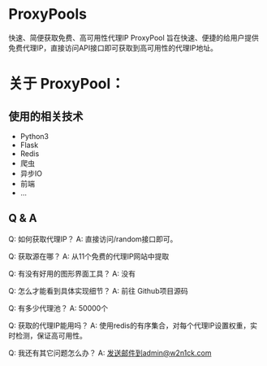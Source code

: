 # ProxyPools
快速、简便获取免费、高可用性代理IP
ProxyPool 旨在快速、便捷的给用户提供免费代理IP，直接访问API接口即可获取到高可用性的代理IP地址。

# 关于 ProxyPool：

## 使用的相关技术
* Python3
* Flask
* Redis
* 爬虫
* 异步IO
* 前端
* ...
## Q & A
Q: 如何获取代理IP？
A: 直接访问/random接口即可。

Q: 获取源在哪？
A: 从11个免费的代理IP网站中提取

Q: 有没有好用的图形界面工具？
A: 没有

Q: 怎么才能看到具体实现细节？
A: 前往 Github项目源码

Q: 有多少代理池？
A: 50000个

Q: 获取的代理IP能用吗？
A: 使用redis的有序集合，对每个代理IP设置权重，实时检测，保证高可用性。

Q: 我还有其它问题怎么办？
A: 发送邮件到admin@w2n1ck.com
